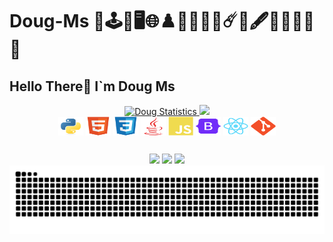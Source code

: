 # Doug-Ms 🏀🕹️👾🖥️🌐♟️👨‍🚀🔭🚀☄️🧪🖋️🎨🌻🧙‍♂️🎲 

## Hello There🖖 I`m Doug Ms

<div align="center" display="inline-block">
 <a href="github.com/Doug-Ms/">
  <img height="150em" src="https://github-readme-stats.vercel.app/api?username=Doug-Ms&show_icons=true&theme=tokyonight" alt="Doug Statistics">
  <img height="150em" src="https://github-readme-stats.vercel.app/api/top-langs/?username=Doug-Ms&layout=compact&theme=tokyonight">
 </a>
</div>

<div align="center">
	<img align="center" alt="Doug-Python" height="30" width="40" src="https://raw.githubusercontent.com/devicons/devicon/master/icons/python/python-original.svg">	
	<img align="center" alt="Doug-HTML" height="30" width="40" src="https://raw.githubusercontent.com/devicons/devicon/master/icons/html5/html5-original.svg">
	<img align="center" alt="Doug-CSS" height="30" width="40" src="https://raw.githubusercontent.com/devicons/devicon/master/icons/css3/css3-original.svg">
	<img align="center" alt="Doug-Js" height="30" width="40" src="https://raw.githubusercontent.com/devicons/devicon/master/icons/java/java-plain.svg">
	<img align="center" alt="Doug-Js" height="30" width="40" src="https://raw.githubusercontent.com/devicons/devicon/master/icons/javascript/javascript-plain.svg">
    	<img align="center" alt="Doug-Ts" height="30" width="40" src="https://raw.githubusercontent.com/devicons/devicon/master/icons/bootstrap/bootstrap-plain.svg">
   	<img align="center" alt="Doug-React" height="30" width="40" src="https://raw.githubusercontent.com/devicons/devicon/master/icons/react/react-original.svg">
	<img align="center" alt="Doug-React" height="30" width="40" src="https://raw.githubusercontent.com/devicons/devicon/master/icons/git/git-original.svg">
  <h2 dir="auto"></h2>
</div>

<div align="center"> 
    <a href="https://www.instagram.com/doug.ms_" target="_blank"><img src="https://img.shields.io/badge/-Instagram-%23E4405F?style=for-the-badge&logo=instagram&logoColor=white" target="_blank"></a>
    <a href = "mailto:douglasmessias401@gmail.com"><img src="https://img.shields.io/badge/-Gmail-%23333?style=for-the-badge&logo=gmail&logoColor=white" target="_blank"></a>
    <a href="https://www.linkedin.com/in/douglas-messias-da-silva-7937a6203/" target="_blank"><img src="https://img.shields.io/badge/-LinkedIn-%230077B5?style=for-the-badge&logo=linkedin&logoColor=white" target="_blank"></a> 
</div>

<div align="center">

  <img src="https://raw.githubusercontent.com/Doug-Ms/Doug-Ms/output/snake.svg" alt="Snake animation" />

</div>

<!--
**Doug-Ms/Doug-Ms** is a ✨ _special_ ✨ repository because its `README.md` (this file) appears on your GitHub profile.

Here are some ideas to get you started:
- 🔭 I’m currently working on ...
- 🌱 I’m currently learning DataScience and Python...
- 👯 I’m looking to collaborate on ...
- 🤔 I’m looking for help with ...
- 💬 Ask me about ...
- 📫 How to reach me: ...
- 😄 Pronouns: ...
- ⚡ Fun fact: ...
-->

